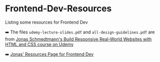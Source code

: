 # Frontend-Dev-Resources
Listing some resources for Frontend Dev

➡️ The files `udemy-lecture-slides.pdf` and `all-design-guidelines.pdf` are from [Jonas Schmedtmann's Build Responsive Real-World Websites with HTML and CSS course on Udemy](https://www.udemy.com/course/design-and-develop-a-killer-website-with-html5-and-css3/)

➡️ [Jonas' Resources Page for Frontend Dev](https://codingheroes.io/resources/)
